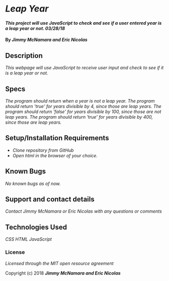 # _Leap Year_

#### _This project will use JavaScript to check and see if a user entered year is a leap year or not.  03/28/18_

#### By _**Jimmy McNamara and Eric Nicolas**_

## Description

_This webpage will use JavaScript to receive user input and check to see if it is a leap year or not._

## Specs

_The program should return when a year is not a leap year._
_The program should return 'true' for years divisible by 4, since those are leap years._
_The program should return 'false' for years divisible by 100, since those are not leap years._
_The program should return 'true' for years divisible by 400, since those are leap years._

## Setup/Installation Requirements

* _Clone repository from GitHub_
* _Open html in the browser of your choice._

## Known Bugs

_No known bugs as of now._

## Support and contact details

_Contact Jimmy McNamara or Eric Nicolas with any questions or comments_

## Technologies Used

_CSS_
_HTML_
_JavaScript_

### License

*Licensed through the MIT open resource agreement*

Copyright (c) 2018 **_Jimmy McNamara and Eric Nicolas_**
